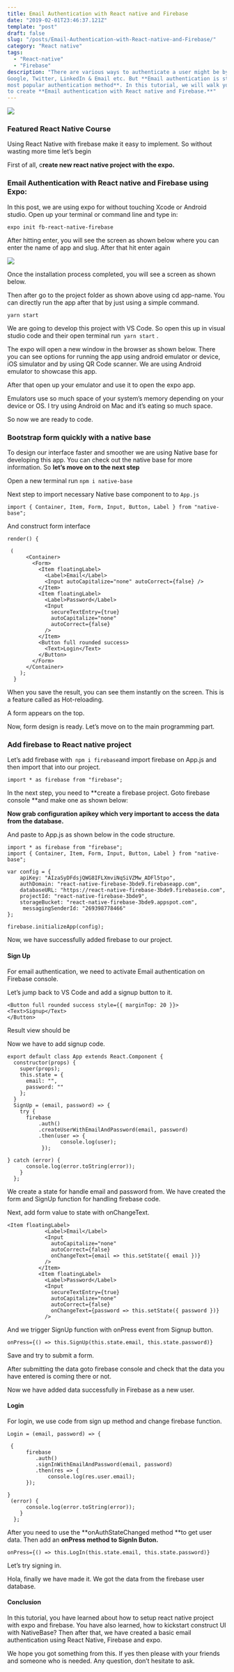 ```yaml
---
title: Email Authentication with React native and Firebase
date: "2019-02-01T23:46:37.121Z"
template: "post"
draft: false
slug: "/posts/Email-Authentication-with-React-native-and-Firebase/"
category: "React native"
tags:
  - "React-native"
  - "Firebase"
description: "There are various ways to authenticate a user might be by using Facebook,
Google, Twitter, LinkedIn & Email etc. But **Email authentication is still the
most popular authentication method**. In this tutorial, we will walk you through
to create **Email authentication with React native and Firebase.**"
---
```



![](https://cdn-images-1.medium.com/max/1600/1*04AytyejhdInMFZme7p88w.png)

### Featured React Native Course

Using React Native with firebase make it easy to implement. So without wasting
more time let’s begin

First of all, c**reate new react native project with the expo.**

### Email Authentication with React native and Firebase using Expo:

In this post, we are using expo for without touching Xcode or Android studio.
Open up your terminal or command line and type in:

    expo init fb-react-native-firebase

After hitting enter, you will see the screen as shown below where you can enter
the name of app and slug. After that hit enter again

![](https://cdn-images-1.medium.com/max/1600/1*UZfD29OY5b73699XaiKKQg.png)

Once the installation process completed, you will see a screen as shown below.

Then after go to the project folder as shown above using cd app-name. You can
directly run the app after that by just using a simple command.

`yarn start`

We are going to develop this project with VS Code. So open this up in visual
studio code and their open terminal run` yarn start` .

The expo will open a new window in the browser as shown below. There you can see
options for running the app using android emulator or device, iOS simulator and
by using QR Code scanner. We are using Android emulator to showcase this app.

After that open up your emulator and use it to open the expo app.

Emulators use so much space of your system’s memory depending on your device or
OS. I try using Android on Mac and it’s eating so much space.

So now we are ready to code.

### Bootstrap form quickly with a native base

To design our interface faster and smoother we are using Native base for
developing this app. You can check out the native base for more information. So
**let’s move on to the next step**

Open a new terminal run `npm i native-base`

Next step to import necessary Native base component to to `App.js`

    import { Container, Item, Form, Input, Button, Label } from "native-base";

And construct form interface

    render() {
        
     (
          <Container>
            <Form>
              <Item floatingLabel>
                <Label>Email</Label>
                <Input autoCapitalize="none" autoCorrect={false} />
              </Item>
              <Item floatingLabel>
                <Label>Password</Label>
                <Input
                  secureTextEntry={true}
                  autoCapitalize="none"
                  autoCorrect={false}
                />
              </Item>
              <Button full rounded success>
                <Text>Login</Text>
              </Button>
            </Form>
          </Container>
        );
      }

When you save the result, you can see them instantly on the screen. This is a
feature called as Hot-reloading.

A form appears on the top.

Now, form design is ready. Let’s move on to the main programming part.

### Add firebase to React native project

Let’s add firebase with` npm i firebase`and import firebase on App.js and then
import that into our project.

    import * as firebase from "firebase";

In the next step, you need to **create a firebase project. Goto firebase console
**and make one as shown below:

**Now grab configuration apikey which very important to access the data from the
database.**

And paste to App.js as shown below in the code structure.

    import * as firebase from "firebase";
    import { Container, Item, Form, Input, Button, Label } from "native-base";

    var config = {
        apiKey: "AIzaSyDFdsjQWG8IFLXmviNqSiVZMw_ADFl5tpo",
        authDomain: "react-native-firebase-3bde9.firebaseapp.com",
        databaseURL: "https://react-native-firebase-3bde9.firebaseio.com",
        projectId: "react-native-firebase-3bde9",
        storageBucket: "react-native-firebase-3bde9.appspot.com",
         messagingSenderId: "269398778466"
    };

    firebase.initializeApp(config);

Now, we have successfully added firebase to our project.

#### Sign Up

For email authentication, we need to activate Email authentication on Firebase
console.

Let’s jump back to VS Code and add a signup button to it.

    <Button full rounded success style={{ marginTop: 20 }}> <Text>Signup</Text>
    </Button>

Result view should be

Now we have to add signup code.

    export default class App extends React.Component {
      constructor(props) {
        super(props);
        this.state = {
          email: "",
          password: ""
        };
      }
      SignUp = (email, password) => {
        try {
          firebase
              .auth()
              .createUserWithEmailAndPassword(email, password)
              .then(user => { 
                     console.log(user);
               });

    } catch (error) {
          console.log(error.toString(error));
        }
      };

We create a state for handle email and password from. We have created the form
and SignUp function for handling firebase code.

Next, add form value to state with onChangeText.

    <Item floatingLabel>
                <Label>Email</Label>
                <Input
                  autoCapitalize="none"
                  autoCorrect={false}
                  onChangeText={email => this.setState({ email })}
                />
              </Item>
              <Item floatingLabel>
                <Label>Password</Label>
                <Input
                  secureTextEntry={true}
                  autoCapitalize="none"
                  autoCorrect={false}
                  onChangeText={password => this.setState({ password })}
                />

And we trigger SignUp function with onPress event from Signup button.

    onPress={() => this.SignUp(this.state.email, this.state.password)}

Save and try to submit a form.

After submitting the data goto firebase console and check that the data you have
entered is coming there or not.

Now we have added data successfully in Firebase as a new user.

#### Login

For login, we use code from sign up method and change firebase function.

    Login = (email, password) => {
        
     {
          firebase
             .auth()
             .signInWithEmailAndPassword(email, password)
             .then(res => {
                 console.log(res.user.email);
          });

    } 
     (error) {
          console.log(error.toString(error));
        }
      };

After you need to use the **onAuthStateChanged method **to get user data. Then
add an **onPress method to SignIn Buton.**

    onPress={() => this.LogIn(this.state.email, this.state.password)}

Let’s try signing in.

Hola, finally we have made it. We got the data from the firebase user database.

#### Conclusion

In this tutorial, you have learned about how to setup react native project with
expo and firebase. You have also learned, how to kickstart construct UI with
NativeBase? Then after that, we have created a basic email authentication using
React Native, Firebase and expo.

We hope you got something from this. If yes then please with your friends and
someone who is needed. Any question, don’t hesitate to ask.